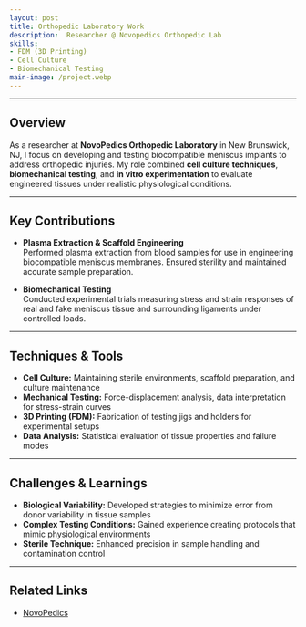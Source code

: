 ```yaml
---
layout: post
title: Orthopedic Laboratory Work
description:  Researcher @ Novopedics Orthopedic Lab
skills: 
- FDM (3D Printing)
- Cell Culture
- Biomechanical Testing
main-image: /project.webp 
---
```


---

## Overview  
As a researcher at **NovoPedics Orthopedic Laboratory** in New Brunswick, NJ, I focus on developing and testing biocompatible meniscus implants to address orthopedic injuries. My role combined **cell culture techniques**, **biomechanical testing**, and **in vitro experimentation** to evaluate engineered tissues under realistic physiological conditions.

---

## Key Contributions  
- **Plasma Extraction & Scaffold Engineering**  
  Performed plasma extraction from blood samples for use in engineering biocompatible meniscus membranes. 
  Ensured sterility and maintained accurate sample preparation.

- **Biomechanical Testing**  
  Conducted experimental trials measuring stress and strain responses of real and fake meniscus tissue and surrounding ligaments under controlled loads.

---

## Techniques & Tools  
- **Cell Culture:** Maintaining sterile environments, scaffold preparation, and culture maintenance  
- **Mechanical Testing:** Force-displacement analysis, data interpretation for stress-strain curves  
- **3D Printing (FDM):** Fabrication of testing jigs and holders for experimental setups  
- **Data Analysis:** Statistical evaluation of tissue properties and failure modes  

---

## Challenges & Learnings  
- **Biological Variability:** Developed strategies to minimize error from donor variability in tissue samples  
- **Complex Testing Conditions:** Gained experience creating protocols that mimic physiological environments  
- **Sterile Technique:** Enhanced precision in sample handling and contamination control   

---

## Related Links  
- [NovoPedics](https://www.novopedics.com/)  
